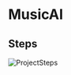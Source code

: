 # MusicAI
## Steps
![ProjectSteps](https://user-images.githubusercontent.com/106156444/204083567-1be00c54-d0e6-4e81-bd23-d3f70bb4559d.png)
